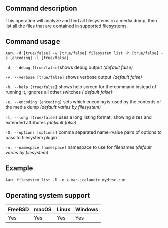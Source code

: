 ## Command description

This operation will analyze and find all filesystems in a media dump, then list all the files that are contained
in [supported filesystems](../faq/filesystems.md).

## Command usage

```Aaru -d [true/false] -v [true/false] filesystem list -h [true/false] -e [encoding] -l [true/false]```

```-d, --debug [true/false]```shows debug output *(default false)*

```-v, --verbose [true/false]``` shows verbose output *(default false)*

```-h, --help [true/false]``` shows help screen for the command instead of running it, ignores all other switches *(
default false)*

```-e, --encoding [encoding]``` sets which encoding is used by the contents of the media dump *(default varies by
filesystem)*

```-l, --long [true/false]``` uses a long listing format, showing sizes and extended attributes *(default false)*

```-O, --options [options]```  comma separated name=value pairs of options to pass to filesystem plugin

```-n, --namespace [namespace]```  namespace to use for filenames *(default varies by filesystem)*

## Example

```Aaru filesystem list -l -e x-mac-icelandic mydisc.cue```

## Operating system support

| FreeBSD | macOS | Linux | Windows |
| ------- | ----- | ----- | ------- |
| Yes     | Yes   | Yes   | Yes     |
